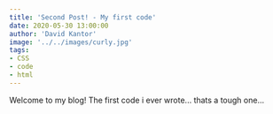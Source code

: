 ```yaml
---
title: 'Second Post! - My first code'
date: 2020-05-30 13:00:00
author: 'David Kantor'
image: '../../images/curly.jpg'
tags:
- CSS
- code
- html
---
```


Welcome to my blog! The first code i ever wrote... thats a tough one...